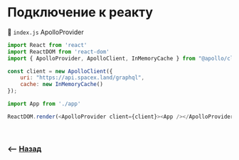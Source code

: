 # Подключение к реакту

🔹 `index.js` ApolloProvider      
```javascript
import React from 'react'
import ReactDOM from 'react-dom'
import { ApolloProvider, ApolloClient, InMemoryCache } from "@apollo/client";

const client = new ApolloClient({
    uri: "https://api.spacex.land/graphql",
    cache: new InMemoryCache()
});

import App from './app'

ReactDOM.render(<ApolloProvider client={client}><App /></ApolloProvider>, document.getElementById('root'))
```


<br>

### ⟵ **<a href="../../readme.md">Назад</a>**